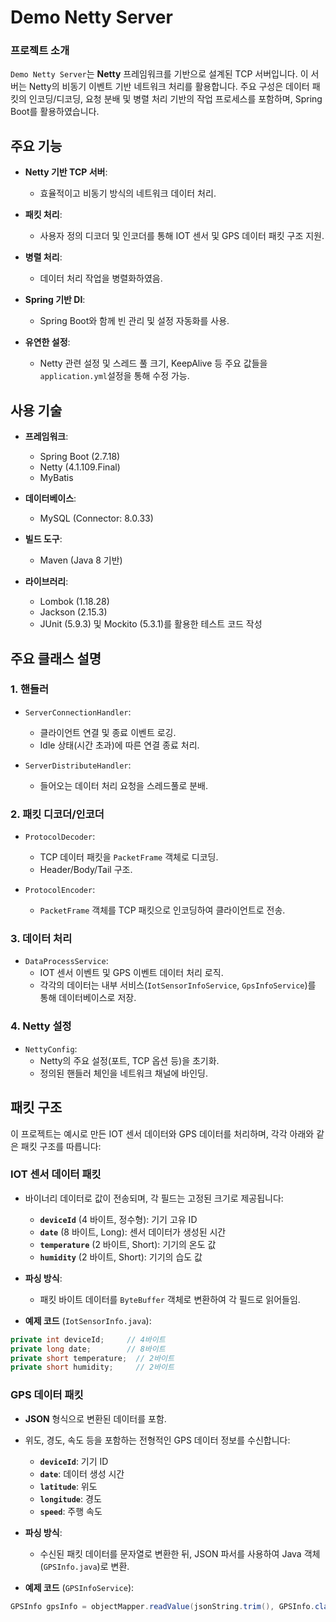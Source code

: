 # **Demo Netty Server**
### **프로젝트 소개**
`Demo Netty Server`는 **Netty** 프레임워크를 기반으로 설계된 TCP 서버입니다.
이 서버는 Netty의 비동기 이벤트 기반 네트워크 처리를 활용합니다.
주요 구성은 데이터 패킷의 인코딩/디코딩, 요청 분배 및 병렬 처리 기반의 작업 프로세스를 포함하며, Spring Boot를 활용하였습니다.

## **주요 기능**
- **Netty 기반 TCP 서버**:
    - 효율적이고 비동기 방식의 네트워크 데이터 처리.

- **패킷 처리**:
    - 사용자 정의 디코더 및 인코더를 통해 IOT 센서 및 GPS 데이터 패킷 구조 지원.

- **병렬 처리**:
    - 데이터 처리 작업을 병렬화하였음.

- **Spring 기반 DI**:
    - Spring Boot와 함께 빈 관리 및 설정 자동화를 사용.

- **유연한 설정**:
    - Netty 관련 설정 및 스레드 풀 크기, KeepAlive 등 주요 값들을 `application.yml`설정을 통해 수정 가능.

## **사용 기술**
- **프레임워크**:
    - Spring Boot (2.7.18)
    - Netty (4.1.109.Final)
    - MyBatis

- **데이터베이스**:
    - MySQL (Connector: 8.0.33)

- **빌드 도구**:
    - Maven (Java 8 기반)

- **라이브러리**:
    - Lombok (1.18.28)
    - Jackson (2.15.3)
    - JUnit (5.9.3) 및 Mockito (5.3.1)를 활용한 테스트 코드 작성

## **주요 클래스 설명**
### 1. **핸들러**
- `ServerConnectionHandler`:
    - 클라이언트 연결 및 종료 이벤트 로깅.
    - Idle 상태(시간 초과)에 따른 연결 종료 처리.

- `ServerDistributeHandler`:
    - 들어오는 데이터 처리 요청을 스레드풀로 분배.

### 2. **패킷 디코더/인코더**
- `ProtocolDecoder`:
    - TCP 데이터 패킷을 `PacketFrame` 객체로 디코딩.
    - Header/Body/Tail 구조.

- `ProtocolEncoder`:
    - `PacketFrame` 객체를 TCP 패킷으로 인코딩하여 클라이언트로 전송.

### 3. **데이터 처리**
- `DataProcessService`:
    - IOT 센서 이벤트 및 GPS 이벤트 데이터 처리 로직.
    - 각각의 데이터는 내부 서비스(`IotSensorInfoService`, `GpsInfoService`)를 통해 데이터베이스로 저장.

### 4. **Netty 설정**
- `NettyConfig`:
    - Netty의 주요 설정(포트, TCP 옵션 등)을 초기화.
    - 정의된 핸들러 체인을 네트워크 채널에 바인딩.
 
## **패킷 구조**
이 프로젝트는 예시로 만든 IOT 센서 데이터와 GPS 데이터를 처리하며, 각각 아래와 같은 패킷 구조를 따릅니다:
### **IOT 센서 데이터 패킷**
- 바이너리 데이터로 값이 전송되며, 각 필드는 고정된 크기로 제공됩니다:
    - **`deviceId`** (4 바이트, 정수형): 기기 고유 ID
    - **`date`** (8 바이트, Long): 센서 데이터가 생성된 시간
    - **`temperature`** (2 바이트, Short): 기기의 온도 값
    - **`humidity`** (2 바이트, Short): 기기의 습도 값

- **파싱 방식**:
    - 패킷 바이트 데이터를 `ByteBuffer` 객체로 변환하여 각 필드로 읽어들임.

- **예제 코드** (`IotSensorInfo.java`):
``` java
private int deviceId;     // 4바이트
private long date;        // 8바이트
private short temperature;  // 2바이트
private short humidity;     // 2바이트
```
### **GPS 데이터 패킷**
- **JSON** 형식으로 변환된 데이터를 포함.
- 위도, 경도, 속도 등을 포함하는 전형적인 GPS 데이터 정보를 수신합니다:
    - **`deviceId`**: 기기 ID
    - **`date`**: 데이터 생성 시간
    - **`latitude`**: 위도
    - **`longitude`**: 경도
    - **`speed`**: 주행 속도

- **파싱 방식**:
    - 수신된 패킷 데이터를 문자열로 변환한 뒤, JSON 파서를 사용하여 Java 객체(`GPSInfo.java`)로 변환.

- **예제 코드** (`GPSInfoService`):
``` java
GPSInfo gpsInfo = objectMapper.readValue(jsonString.trim(), GPSInfo.class);
```

